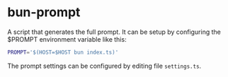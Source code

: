 # bun-prompt

A script that generates the full prompt. It can be setup by configuring the $PROMPT
environment variable like this:

```bash
PROMPT='$(HOST=$HOST bun index.ts)'
```

The prompt settings can be configured by editing file `settings.ts`.
